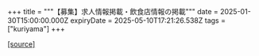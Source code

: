 +++
title = """【募集】求人情報掲載・飲食店情報の掲載"""
date = 2025-01-30T15:00:00.000Z
expiryDate = 2025-05-10T17:21:26.538Z
tags = ["kuriyama"]
+++


[[source]](https://www.town.kuriyama.hokkaido.jp/soshiki/46/26544.html)
